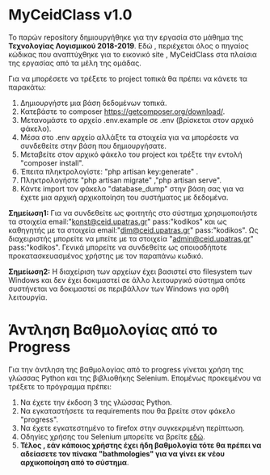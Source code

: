 # MyCeidClass v1.0
Το παρών repository δημιουργήθηκε για την εργασία στο μάθημα της **Τεχνολογίας Λογισμικού 2018-2019**. Εδώ , περιέχεται όλος ο πηγαίος κώδικας που αναπτύχθηκε για το εικονικό site , MyCeidClass στα πλαίσια της εργασίας από τα μέλη της ομάδας.

Για να μπορέσετε να τρέξετε το project τοπικά θα πρέπει να κάνετε τα παρακάτω:

1. Δημιουργήστε μια βάση δεδομένων τοπικά.
2. Κατεβάστε το composer https://getcomposer.org/download/.
3. Μετανομάστε το αρχείο .env.example σε .env (βρίσκεται στον αρχικό φάκελο).
4. Μέσα στο .env αρχείο αλλάξτε τα στοιχεία για να μπορέσετε να συνδεθείτε στην βάση που δημιουργήσατε.
5. Μεταβείτε στον αρχικό φάκελο του project και τρέξτε την εντολή "composer install".
6. Έπειτα πληκτρολογίστε: "php artisan key:generate" .
7. Πληκτρολογήστε "php artisan migrate" ,"php artisan serve".
8. Κάντε import τον φάκελο "database_dump" στην βάση σας για να έχετε μια αρχική αρχικοποίηση του συστήματος με δεδομένα.

**Σημείωση1:** Για να συνδεθείτε ως φοιτητής στο σύστημα χρησιμοποιήστε τα στοιχεία email:"konst@ceid.upatras.gr" pass:"kodikos" και ως καθηγητής με τα στοιχεία email:"dim@ceid.upatras.gr" pass:"kodikos". Ως διαχειριστής μπορείτε να μπείτε με τα στοιχεία "admin@ceid.upatras.gr" pass:"kodikos". Γενικά μπορείτε να συνδεθείτε ως οποιοσδήποτε προκατασκευασμένος χρήστης με τον παραπάνω κωδικό.

**Σημείωση2:** Η διαχείριση των αρχείων έχει βασιστεί στο filesystem των Windows και δεν έχει δοκιμαστεί σε άλλο λειτουργικό σύστημα οπότε συστήνεται να δοκιμαστεί σε περιβάλλον των Windows για ορθή λειτουργία.

# Άντληση Βαθμολογίας από το Progress
Για την άντληση της βαθμολογίας από το progress γίνεται χρήση της γλώσσας Python και της βιβλιοθήκης Selenium. Επομένως προκειμένου να τρέξετε το πρόγραμμα πρέπει: 
1. Να έχετε την έκδοση 3 της γλώσσας Python. 
2. Nα εγκαταστήσετε τα requirements που θα βρείτε στον φάκελο "progress". 
3. Nα έχετε εγκατεστημένο το firefox στην συγκεκριμένη περίπτωση. 
4. Οδηγίες χρήσης του Selenium μπορείτε να βρείτε [εδώ](https://selenium-python.readthedocs.io/getting-started.html). 
5. **Τέλος , εάν κάποιος χρήστης έχει ήδη βαθμολογία τότε θα πρέπει να αδείασετε τον πίνακα "bathmologies" για να γίνει εκ νέου αρχικοποίηση από το σύστημα**.


